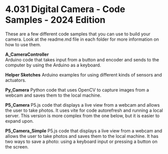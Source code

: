 # 4.031 Digital Camera - Code Samples - 2024 Edition

These are a few different code samples that you can use to build your camera. Look at the readme.md file in each folder for more information on how to use them.

**A_CameraController**  
Arduino code that takes input from a button and encoder and sends to the computer by using the Arduino as a keyboard. 

**Helper Sketches**
Arduino examples for using different kinds of sensors and actuators.

**Py_Camera**
Python code that uses OpenCV to capture images from a webcam and saves them to the local machine.

**P5_Camera**
P5.js code that displays a live view from a webcam and allows the user to take photos. It uses vite for code autorefresh and running a local server. This version is more complex from the one below, but it is easier to expand upon.

**P5_Camera_Simple**
P5.js code that displays a live view from a webcam and allows the user to take photos and saves them to the local machine. It has two ways to save a photo: using a keyboard input or pressing a button on the screen.




